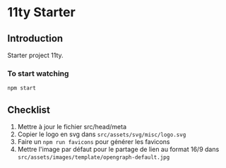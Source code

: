 # 11ty Starter

## Introduction

Starter project 11ty.

### To start watching
```
npm start
```

## Checklist

  1. Mettre à jour le fichier src/head/meta
  2. Copier le logo en svg dans `src/assets/svg/misc/logo.svg`
  3. Faire un `npm run favicons` pour générer les favicons
  4. Mettre l'image par défaut pour le partage de lien au format 16/9 dans `src/assets/images/template/opengraph-default.jpg`